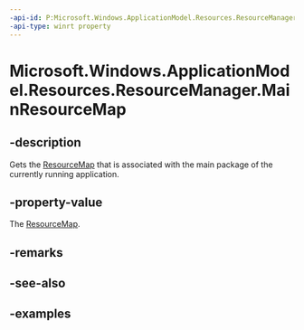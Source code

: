 ```yaml
---
-api-id: P:Microsoft.Windows.ApplicationModel.Resources.ResourceManager.MainResourceMap
-api-type: winrt property
---
```


# Microsoft.Windows.ApplicationModel.Resources.ResourceManager.MainResourceMap

<!--
public Microsoft.Windows.ApplicationModel.Resources.ResourceMap MainResourceMap { get; }
-->


## -description

Gets the [ResourceMap](resourcemap.md) that is associated with the main package of the currently running application.

## -property-value

The [ResourceMap](resourcemap.md).

## -remarks

## -see-also

## -examples


